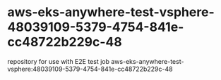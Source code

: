 # aws-eks-anywhere-test-vsphere-48039109-5379-4754-841e-cc48722b229c-48
repository for use with E2E test job aws-eks-anywhere-test-vsphere:48039109-5379-4754-841e-cc48722b229c-48
